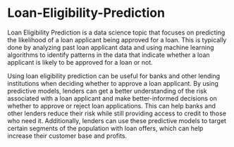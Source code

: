 # Loan-Eligibility-Prediction

Loan Eligibility Prediction is a data science topic that focuses on predicting the likelihood of a loan applicant being approved for a loan. This is typically done by analyzing past loan applicant data and using machine learning algorithms to identify patterns in the data that indicate whether a loan applicant is likely to be approved for a loan or not.

Using loan eligibility prediction can be useful for banks and other lending institutions when deciding whether to approve a loan applicant. By using predictive models, lenders can get a better understanding of the risk associated with a loan applicant and make better-informed decisions on whether to approve or reject loan applications. This can help banks and other lenders reduce their risk while still providing access to credit to those who need it. Additionally, lenders can use these predictive models to target certain segments of the population with loan offers, which can help increase their customer base and profits.
